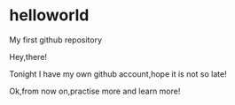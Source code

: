 # helloworld
My first github repository

Hey,there!

Tonight I have my own github account,hope it is not so late!

Ok,from now on,practise more and learn more!

